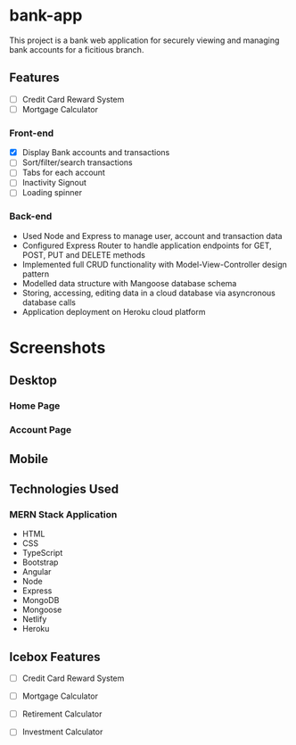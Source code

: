 # bank-app

This project is a bank web application for securely viewing and managing bank accounts for a ficitious branch.

<!-- [Live app](https://placeholder.netlify.app/) -->

## Features

- [ ] Credit Card Reward System
- [ ] Mortgage Calculator
 
### Front-end

- [x] Display Bank accounts and transactions
- [ ] Sort/filter/search transactions
- [ ] Tabs for each account
- [ ] Inactivity Signout
- [ ] Loading spinner

### Back-end

- Used Node and Express to manage user, account and transaction data
- Configured Express Router to handle application endpoints for GET, POST, PUT and DELETE methods
- Implemented full CRUD functionality with Model-View-Controller design pattern
- Modelled data structure with Mangoose database schema
- Storing, accessing, editing data in a cloud database via asyncronous database calls
- Application deployment on Heroku cloud platform

# Screenshots

## Desktop

### Home Page 

<!-- ![homepage](./readme_assets/1.gif) -->

### Account Page

<!-- ![participate](./readme_assets/2.gif) -->


## Mobile

<!-- <img src="./readme_assets/m1.gif" width="300"> <img src="./readme_assets/m2.gif" width="300"> -->



## Technologies Used

### MERN Stack Application

- HTML
- CSS
- TypeScript
- Bootstrap
- Angular
- Node
- Express
- MongoDB
- Mongoose
- Netlify
- Heroku

## Icebox Features

- [ ] Credit Card Reward System
- [ ] Mortgage Calculator
- [ ] Retirement Calculator
- [ ] Investment Calculator
 